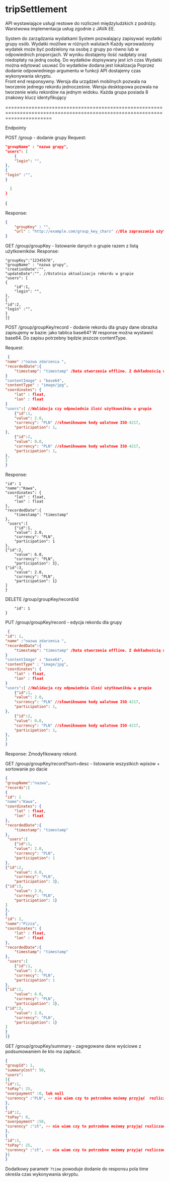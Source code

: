 # tripSettlement
API wystawiające usługi restowe do rozliczeń międzyludzkich z podróży. Warstwowa implementacja usług zgodnie z JAVA EE.


System do zarządzania wydatkami
System pozwalający zapisywać wydatki grupy osób. 
Wydatki możliwe w różnych walutach
Każdy wprowadzony wydatek może być podzielony na osobę z grupy po równo lub w odpowiednich proporcjach. 
W wyniku dostajemy ilość nadpłaty oraz niedopłaty na jedną osobę. 
Do wydatków dopisywany jest ich czas
Wydatki można edytować usuwać 
Do wydatków dodana jest lokalizacja
Poprzez dodanie odpowiedniego argumentu w funkcji API dostajemy czas wykonywania skryptu.  
Front end responsywny. Wersja dla urządzeń mobilnych pozwala na tworzenie jednego rekordu jednocześnie. Wersja desktopowa pozwala na tworzenie wielu rekordów na jednym widoku. 
Każda grupa posiada 8 znakowy klucz identyfikujący

============================================================================================================================

Endpointy

POST /group  - dodanie grupy
Request:

```json
"groupName" : "nazwa grupy",
"users": [
	{
	"login": "",
},
{
"login" :"",
}

  ]
}
```
{


Response:

```json
{
	"groupKey" : "",
	"url" : "http://example.com/group_key_chars" //Dla zapraszania użytkowników
}
```
GET /group/groupKey - listowanie danych o grupie razem z listą użytkowników.
Response:
```json{
"groupKey":"12345678",
"groupName" : "nazwa grupy",
"creationDate":"",
"updateDate":"". //Ostatnia aktualizacja rekordu w grupie
"users": [
{
	"id":1, 
	"login": "",
},
{
"id":2, 
"login" :"",
}
]}
```
POST /group/groupKey/record - dodanie rekordu dla grupy
dane obrazka zapisujemy w bazie: jako tablica base64? W response można wystawić base64. Do zapisu potrzebny będzie jeszcze contentType.

Request:
```json
 {
"name" :"nazwa zdarzenia ",
"recordedDate":{
	"timestamp": "timestamp" /Data utworzenia offline. Z dokładnością do milisekund ()
}
"contentImage" : "base64",
"contentType" : "image/jpg",
"coordinates": {
	"lat" : float,
	"lon" : float
} 
"users":[ //Walidacja czy odpowiednia ilość użytkowników w grupie
	{"id":1,
	"value": 2.0,
	"currency": "PLN" //słownikowane kody walutowe ISO-4217,
	"participation": 1,
},
	{"id":2,
	"value": 0.0,
	"currency": "PLN" //słownikowane kody walutowe ISO-4217,
	"participation": 1,
},
]
}
```
Response:
```json{
"id": 1
"name":"Kawa",
"coordinates": {
	"lat" : float,
	"lon" : float
}, 
"recordedDate":{
	"timestamp": "timestamp"
},
 "users":[
	{"id":1,
	"value": 2.0,
	"currency": "PLN",
	"participation": 1
},
{"id":2,
	"value": 6.0,
	"currency": "PLN",
	"participation": 3},
{"id":3,
	"value": 2.0,
	"currency": "PLN",
	"participation": 1}
]
}
```
DELETE /group/groupKey/record/id
```json{
	"id": 1
}
```
PUT /group/groupKey/record - edycja rekordu dla grupy

```json
 {
"id": 1,
"name" :"nazwa zdarzenia ",
"recordedDate":{
	"timestamp": "timestamp" /Data utworzenia offline. Z dokładnością do milisekund ()
}
"contentImage" : "base64",
"contentType" : "image/jpg",
"coordinates": {
	"lat" : float,
	"lon" : float
} 
"users":[ //Walidacja czy odpowiednia ilość użytkowników w grupie
	{"id":1,
	"value": 2.0,
	"currency": "PLN" //słownikowane kody walutowe ISO-4217,
	"participation": 1,
},
	{"id":2,
	"value": 0.0,
	"currency": "PLN" //słownikowane kody walutowe ISO-4217,
	"participation": 1,
},
]
}

```
Response:
Zmodyfikowany rekord. 




GET /group/groupKey/record?sort=desc  - listowanie wszystkich wpisów + sortowanie po dacie
```json
{
"groupName":"nazwa",
"records":[
{
"id": 1
"name":"Kawa",
"coordinates": {
	"lat" : float,
	"lon" : float
}, 
"recordedDate":{
	"timestamp": "timestamp"
},
 "users":[
	{"id":1,
	"value": 2.0,
	"currency": "PLN",
	"participation": 1
},
{"id":2,
	"value": 6.0,
	"currency": "PLN",
	"participation": 3},
{"id":3,
	"value": 2.0,
	"currency": "PLN",
	"participation": 1}
]
},
{
"id": 2,
"name":"Pizza",
"coordinates": {
	"lat" : float,
	"lon" : float
}, 
"recordedDate":{
	"timestamp": "timestamp"
},
 "users":[
	{"id":1,
	"value": 2.0,
	"currency": "PLN",
	"participation": 1
},
{"id":2,
	"value": 6.0,
	"currency": "PLN",
	"participation": 3},
{"id":3,
	"value": 2.0,
	"currency": "PLN",
	"participation": 1}
]
}
]}

```
GET /group/groupKey/summary - zagregowane dane wyściowe z podsumowaniem ile kto ma zapłacić.
```json
{
"groupId": 1,
"summaryCost": 50,
"users":
[{
"id":1,
"toPay": 25,
"overpayment" :0, lub null
"curenncy" :"PLN", -- nie wiem czy to potrzebne możemy przyjąć  rozliczanie tylko w zł.
},
{
"id":2,
"toPay": 0,
"overpayment" :50,
"curenncy" :"zł", -- nie wiem czy to potrzebne możemy przyjąć rozliczanie tylko w zł.
},
{
"id":3,
"toPay": 25,
"curenncy" :"zł", -- nie wiem czy to potrzebne możemy przyjąć rozliczanie tylko w zł.
}]
}
```


Dodatkowy parametr `?time`  powoduje dodanie do responsu pola time określa czas wykonywania skryptu. 
